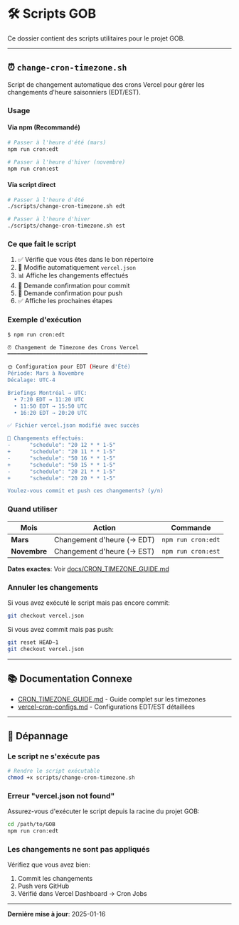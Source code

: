 # 🛠️ Scripts GOB

Ce dossier contient des scripts utilitaires pour le projet GOB.

---

## ⏰ `change-cron-timezone.sh`

Script de changement automatique des crons Vercel pour gérer les changements d'heure saisonniers (EDT/EST).

### Usage

#### Via npm (Recommandé)

```bash
# Passer à l'heure d'été (mars)
npm run cron:edt

# Passer à l'heure d'hiver (novembre)
npm run cron:est
```

#### Via script direct

```bash
# Passer à l'heure d'été
./scripts/change-cron-timezone.sh edt

# Passer à l'heure d'hiver
./scripts/change-cron-timezone.sh est
```

### Ce que fait le script

1. ✅ Vérifie que vous êtes dans le bon répertoire
2. 🔧 Modifie automatiquement `vercel.json`
3. 📊 Affiche les changements effectués
4. 💬 Demande confirmation pour commit
5. 🚀 Demande confirmation pour push
6. ✅ Affiche les prochaines étapes

### Exemple d'exécution

```bash
$ npm run cron:edt

⏰ Changement de Timezone des Crons Vercel
━━━━━━━━━━━━━━━━━━━━━━━━━━━━━━━━━━━━━━━━━━━━

🌞 Configuration pour EDT (Heure d'Été)
Période: Mars à Novembre
Décalage: UTC-4

Briefings Montréal → UTC:
  • 7:20 EDT → 11:20 UTC
  • 11:50 EDT → 15:50 UTC
  • 16:20 EDT → 20:20 UTC

✅ Fichier vercel.json modifié avec succès

📝 Changements effectués:
-      "schedule": "20 12 * * 1-5"
+      "schedule": "20 11 * * 1-5"
-      "schedule": "50 16 * * 1-5"
+      "schedule": "50 15 * * 1-5"
-      "schedule": "20 21 * * 1-5"
+      "schedule": "20 20 * * 1-5"

Voulez-vous commit et push ces changements? (y/n)
```

### Quand utiliser

| Mois | Action | Commande |
|------|--------|----------|
| **Mars** | Changement d'heure (→ EDT) | `npm run cron:edt` |
| **Novembre** | Changement d'heure (→ EST) | `npm run cron:est` |

**Dates exactes**: Voir [docs/CRON_TIMEZONE_GUIDE.md](../docs/CRON_TIMEZONE_GUIDE.md)

### Annuler les changements

Si vous avez exécuté le script mais pas encore commit:

```bash
git checkout vercel.json
```

Si vous avez commit mais pas push:

```bash
git reset HEAD~1
git checkout vercel.json
```

---

## 📚 Documentation Connexe

- [CRON_TIMEZONE_GUIDE.md](../docs/CRON_TIMEZONE_GUIDE.md) - Guide complet sur les timezones
- [vercel-cron-configs.md](../docs/vercel-cron-configs.md) - Configurations EDT/EST détaillées

---

## 🐛 Dépannage

### Le script ne s'exécute pas

```bash
# Rendre le script exécutable
chmod +x scripts/change-cron-timezone.sh
```

### Erreur "vercel.json not found"

Assurez-vous d'exécuter le script depuis la racine du projet GOB:

```bash
cd /path/to/GOB
npm run cron:edt
```

### Les changements ne sont pas appliqués

Vérifiez que vous avez bien:
1. Commit les changements
2. Push vers GitHub
3. Vérifié dans Vercel Dashboard → Cron Jobs

---

**Dernière mise à jour**: 2025-01-16
